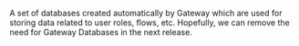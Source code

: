 A set of databases created automatically by Gateway which are used for storing data related to user roles, flows, etc. Hopefully, we can remove the need for Gateway Databases in the next release.